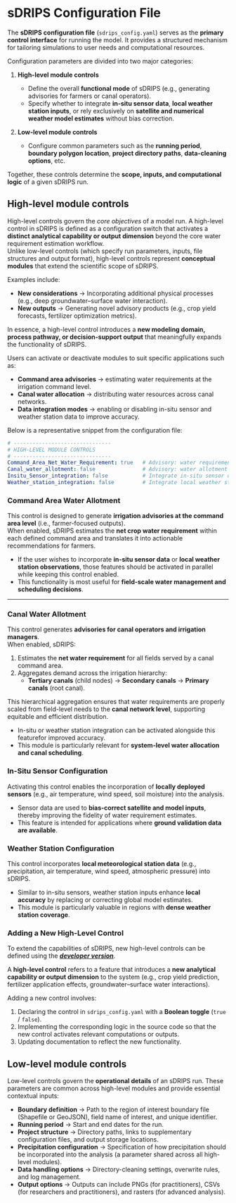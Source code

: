 # sDRIPS Configuration File
The **sDRIPS configuration file** (`sdrips_config.yaml`) serves as the **primary control interface** for running the model. It provides a structured mechanism for tailoring simulations to user needs and computational resources.  

Configuration parameters are divided into two major categories:  

1. **High-level module controls**  

    - Define the overall **functional mode** of sDRIPS (e.g., generating advisories for farmers or canal operators).  
    - Specify whether to integrate **in-situ sensor data**, **local weather station inputs**, or rely exclusively on **satellite and numerical weather model estimates** without bias correction.  
  
2. **Low-level module controls**  
    
    - Configure common parameters such as the **running period**, **boundary polygon location**, **project directory paths**, **data-cleaning options**, etc.  

Together, these controls determine the **scope, inputs, and computational logic** of a given sDRIPS run.  


## High-level module controls
High-level controls govern the *core objectives* of a model run. A high-level control in sDRIPS is defined as a configuration switch that activates a **distinct analytical capability or output dimension** beyond the core water requirement estimation workflow.  
Unlike low-level controls (which specify run parameters, inputs, file structures and output format), high-level controls represent **conceptual modules** that extend the scientific scope of sDRIPS.  

Examples include:  
- **New considerations** → Incorporating additional physical processes (e.g., deep groundwater–surface water interaction).  
- **New outputs** → Generating novel advisory products (e.g., crop yield forecasts, fertilizer optimization metrics).  

In essence, a high-level control introduces a **new modeling domain, process pathway, or decision-support output** that meaningfully expands the functionality of sDRIPS. 
  
Users can activate or deactivate modules to suit specific applications such as:  

- **Command area advisories** → estimating water requirements at the irrigation command level.  
- **Canal water allocation** → distributing water resources across canal networks.  
- **Data integration modes** → enabling or disabling in-situ sensor and weather station data to improve accuracy.  

Below is a representative snippet from the configuration file:  

```yaml
# -------------------------------
# HIGH-LEVEL MODULE CONTROLS
# -------------------------------
Command_Area_Net_Water_Requirement: true   # Advisory: water requirement per command area
Canal_water_allotment: false               # Advisory: water allotment per canal (primary → tertiary)
Insitu_Sensor_integration: false           # Integrate in-situ sensor data for bias correction
Weather_station_integration: false         # Integrate local weather station data for improved accuracy
```

### Command Area Water Allotment
This control is designed to generate **irrigation advisories at the command area level** (i.e., farmer-focused outputs).  
When enabled, sDRIPS estimates the **net crop water requirement** within each defined command area and translates it into actionable recommendations for farmers.  

- If the user wishes to incorporate **in-situ sensor data** or **local weather station observations**, those features should be activated in parallel while keeping this control enabled.  
- This functionality is most useful for **field-scale water management and scheduling decisions**.  

---

### Canal Water Allotment
This control generates **advisories for canal operators and irrigation managers**.  
When enabled, sDRIPS:  

1. Estimates the **net water requirement** for all fields served by a canal command area.  
2. Aggregates demand across the irrigation hierarchy:  
    - **Tertiary canals** (child nodes) →  **Secondary canals** →  **Primary canals** (root canal).  

This hierarchical aggregation ensures that water requirements are properly scaled from field-level needs to the **canal network level**, supporting equitable and efficient distribution.  

- In-situ or weather station integration can be activated alongside this featurefor improved accuracy.  
- This module is particularly relevant for **system-level water allocation and canal scheduling**.  

### In-Situ Sensor Configuration
Activating this control enables the incorporation of **locally deployed sensors** (e.g., air temperature, wind speed, soil moisture) into the analysis.  

- Sensor data are used to **bias-correct satellite and model inputs**, thereby improving the fidelity of water requirement estimates.  
- This feature is intended for applications where **ground validation data are available**.  


### Weather Station Configuration
This control incorporates **local meteorological station data** (e.g., precipitation, air temperature, wind speed, atmospheric pressure) into sDRIPS.  

- Similar to in-situ sensors, weather station inputs enhance **local accuracy** by replacing or correcting global model estimates.  
- This module is particularly valuable in regions with **dense weather station coverage**.  

### Adding a New High-Level Control
To extend the capabilities of sDRIPS, new high-level controls can be defined using the [***developer version***](/en/latest/Development/Developer_Version/).  

A **high-level control** refers to a feature that introduces a **new analytical capability or output dimension** to the system (e.g., crop yield prediction, fertilizer application effects, groundwater–surface water interactions).  

Adding a new control involves:  
1. Declaring the control in `sdrips_config.yaml` with a **Boolean toggle** (`true` / `false`).  
2. Implementing the corresponding logic in the source code so that the new control activates relevant computations or outputs.  
3. Updating documentation to reflect the new functionality.  
 

## Low-level module controls
Low-level controls govern the **operational details** of an sDRIPS run. These parameters are common across high-level modules and provide essential contextual inputs:  

- **Boundary definition** → Path to the region of interest boundary file (Shapefile or GeoJSON), field name of interest, and unique identifier.  
- **Running period** → Start and end dates for the run.  
- **Project structure** → Directory paths, links to supplementary configuration files, and output storage locations.  
- **Precipitation configuration** → Specification of how precipitation should be incorporated into the analysis (a parameter shared across all high-level modules).  
- **Data handling options** → Directory-cleaning settings, overwrite rules, and log management.  
- **Output options** → Outputs can include PNGs (for practitioners), CSVs (for researchers and practitioners), and rasters (for advanced analysis).



